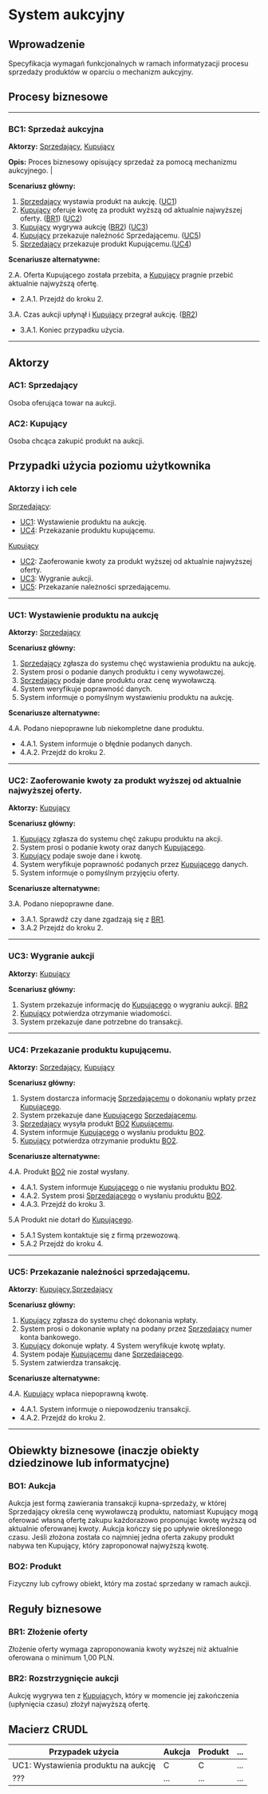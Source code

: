 # System aukcyjny

## Wprowadzenie

Specyfikacja wymagań funkcjonalnych w ramach informatyzacji procesu sprzedaży produktów w oparciu o mechanizm aukcyjny. 

## Procesy biznesowe

---
<a id="bc1"></a>
### BC1: Sprzedaż aukcyjna 

**Aktorzy:** [Sprzedający](#ac1), [Kupujący](#ac2)

**Opis:** Proces biznesowy opisujący sprzedaż za pomocą mechanizmu aukcyjnego. |

**Scenariusz główny:**
1. [Sprzedający](#ac1) wystawia produkt na aukcję. ([UC1](#uc1))
2. [Kupujący](#ac2) oferuje kwotę za produkt wyższą od aktualnie najwyższej oferty. ([BR1](#br1)) ([UC2](#uc2))
3. [Kupujący](#ac2) wygrywa aukcję ([BR2](#br2)) ([UC3](#uc3))
4. [Kupujący](#ac2) przekazuje należność Sprzedającemu. ([UC5](#uc5))
5. [Sprzedający](#ac1) przekazuje produkt Kupującemu.([UC4](#uc4))

**Scenariusze alternatywne:** 

2.A. Oferta Kupującego została przebita, a [Kupujący](#ac2) pragnie przebić aktualnie najwyższą ofertę.
* 2.A.1. Przejdź do kroku 2.

3.A. Czas aukcji upłynął i [Kupujący](#ac2) przegrał aukcję. ([BR2](#br2))
* 3.A.1. Koniec przypadku użycia.

---

## Aktorzy

<a id="ac1"></a>
### AC1: Sprzedający

Osoba oferująca towar na aukcji.

<a id="ac2"></a>
### AC2: Kupujący

Osoba chcąca zakupić produkt na aukcji.


## Przypadki użycia poziomu użytkownika

### Aktorzy i ich cele

[Sprzedający](#ac1):
* [UC1](#uc1): Wystawienie produktu na aukcję.
* [UC4](#uc4): Przekazanie produktu kupującemu.

[Kupujący](#ac2)
* [UC2](#uc2): Zaoferowanie kwoty za produkt wyższej od aktualnie najwyższej oferty.
* [UC3](#uc3): Wygranie aukcji.
* [UC5](#uc5): Przekazanie należności sprzedającemu. 


---
<a id="uc1"></a>
### UC1: Wystawienie produktu na aukcję

**Aktorzy:** [Sprzedający](#ac1)

**Scenariusz główny:**
1. [Sprzedający](#ac1) zgłasza do systemu chęć wystawienia produktu na aukcję.
2. System prosi o podanie danych produktu i ceny wywoławczej.
3. [Sprzedający](#ac1) podaje dane produktu oraz cenę wywoławczą.
4. System weryfikuje poprawność danych.
5. System informuje o pomyślnym wystawieniu produktu na aukcję.

**Scenariusze alternatywne:** 

4.A. Podano niepoprawne lub niekompletne dane produktu.
* 4.A.1. System informuje o błędnie podanych danych.
* 4.A.2. Przejdź do kroku 2.

---

<a id="uc2"></a>
### UC2: Zaoferowanie kwoty za produkt wyższej od aktualnie najwyższej oferty.

**Aktorzy:** [Kupujący](#ac2)

**Scenariusz główny:**
1. [Kupujący](#ac2) zgłasza do systemu chęć zakupu produktu na akcji.
2. System prosi o podanie kwoty oraz danych [Kupującego](#ac2).
3. [Kupujący](#ac2) podaje swoje dane i kwotę.
4. System weryfikuje poprawność podanych przez [Kupującego](#ac2) danych.
5. System informuje o pomyślnym przyjęciu oferty.

**Scenariusze alternatywne:** 

3.A. Podano niepoprawne dane.
* 3.A.1. Sprawdź czy dane zgadzają się z [BR1](#br1).
* 3.A.2 Przejdź do kroku 2.

---

<a id="uc3"></a>
### UC3: Wygranie aukcji

**Aktorzy:** [Kupujący](#ac2)

**Scenariusz główny:**
1. System przekazuje informację do [Kupującego](#ac2) o wygraniu aukcji. [BR2](#br2)
2. [Kupujący](#ac2) potwierdza otrzymanie wiadomości.
3. System przekazuje dane potrzebne do transakcji.

---

<a id="uc4"></a>
### UC4: Przekazanie produktu kupującemu.

**Aktorzy:** [Sprzedający](#ac1), [Kupujący](#ac2)

**Scenariusz główny:**
1. System dostarcza informację [Sprzedającemu](#ac1) o dokonaniu wpłaty przez [Kupującego](#ac2).
2. System przekazuje dane [Kupującego](#ac2) [Sprzedającemu](#ac1).
3. [Sprzedający](#ac1) wysyła produkt [BO2](#bo2) [Kupującemu](#ac2).
4. System informuje [Kupującego](#ac2) o wysłaniu produktu [BO2](#bo2).
5. [Kupujący](#ac2) potwierdza otrzymanie produktu [BO2](#bo2). 

**Scenariusze alternatywne:**

4.A. Produkt [BO2](#bo2) nie został wysłany.
* 4.A.1. System informuje [Kupującego](#ac2) o nie wysłaniu produktu [BO2](#bo2).
* 4.A.2. System prosi [Sprzedającego](#ac1) o wysłaniu produktu [BO2](#bo2).
* 4.A.3. Przejdź do kroku 3.

5.A Produkt nie dotarł do [Kupującego](#ac2).
* 5.A.1 System kontaktuje się z firmą przewozową.
* 5.A.2 Przejdź do kroku 4.

---

<a id="uc5"></a>
### UC5: Przekazanie należności sprzedającemu.

**Aktorzy:** [Kupujący](#ac2),[Sprzedający](#ac1)

**Scenariusz główny:**
1. [Kupujący](#ac2) zgłasza do systemu chęć dokonania wpłaty.
2. System prosi o dokonanie wpłaty na podany przez [Sprzedający](#ac1) numer konta bankowego.
3. [Kupujący](#ac2) dokonuje wpłaty.
4  System weryfikuje kwotę wpłaty.
5. System podaje [Kupującemu](#ac2) dane [Sprzedającego](#ac1).
6. System zatwierdza transakcję.

**Scenariusze alternatywne:** 

4.A. [Kupujący](#ac2) wpłaca niepoprawną kwotę.
* 4.A.1. System informuje o niepowodzeniu transakcji.
* 4.A.2. Przejdź do kroku 2.

---
## Obiewkty biznesowe (inaczje obiekty dziedzinowe lub informatycjne)

### BO1: Aukcja

Aukcja jest formą zawierania transakcji kupna-sprzedaży, w której Sprzedający określa cenę wywoławczą produktu, natomiast Kupujący mogą oferować własną ofertę zakupu każdorazowo proponując kwotę wyższą od aktualnie oferowanej kwoty. Aukcja kończy się po upływie określonego czasu. Jeśli złożona została co najmniej jedna oferta zakupy produkt nabywa ten Kupujący, który zaproponował najwyższą kwotę. 

### BO2: Produkt

Fizyczny lub cyfrowy obiekt, który ma zostać sprzedany w ramach aukcji.

## Reguły biznesowe

<a id="br1"></a>
### BR1: Złożenie oferty

Złożenie oferty wymaga zaproponowania kwoty wyższej niż aktualnie oferowana o minimum 1,00 PLN.


<a id="br2"></a>
### BR2: Rozstrzygnięcie aukcji

Aukcję wygrywa ten z [Kupujący](#ac2)ch, który w momencie jej zakończenia (upłynięcia czasu) złożył najwyższą ofertę.

## Macierz CRUDL


| Przypadek użycia                                  | Aukcja | Produkt | ... |
| ------------------------------------------------- | ------ | ------- | --- |
| UC1: Wystawienia produktu na aukcję               |    C   |    C    | ... |
| ???                                               |  ...   |  ...    | ... |


